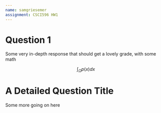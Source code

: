 ```yaml
---
name: samgriesemer
assignment: CSCI596 HW1
---
```


# Question 1
Some very in-depth response that should get a lovely grade, with some math

$$\int_\Omega p(x)dx$$

# A Detailed Question Title
Some more going on here
